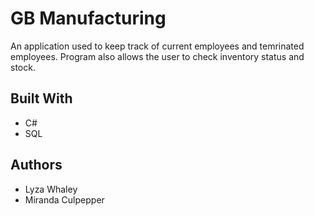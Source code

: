 # GB Manufacturing

An application used to keep track of current employees and temrinated employees.
Program also allows the user to check inventory status and stock.

## Built With

* C#
* SQL


## Authors

* Lyza Whaley
* Miranda Culpepper



